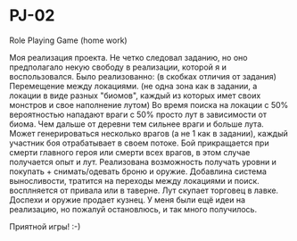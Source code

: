 # PJ-02
Role Playing Game (home work)

Моя реализация проекта. Не четко следовал заданию, но оно предполагало некую свободу в реализации, которой я и воспользовался.
Было реализованно: (в скобках отличия от задания)
Перемещение между локациями. (не одна зона как в задании, а локации в виде разных "биомов", каждый из которых имет своих монстров и свое наполнение лутом)
Во время поиска на локации c 50% вероятностью нападают враги с 50% просто лут в зависимости от биома.
Чем дальше от деревни тем сильнее враги и больше лута.
Может генерироваться несколько врагов (а не 1 как в задании), каждый участник боя отрабатывает в своем потоке.
Бой прикращается при смерти главного героя или смерти всех врагов, в этом случае получается опыт и лут.
Реализована возможность получать уровни и покупать + снимать/одевать броню и оружие.
Добавлина система выносливости, тратится на переходы между локациями и поиск. восплняется от привала или в таверне.
Лут скупает торговец в лавке. Доспехи и оружие продает кузнец.
У меня были ещё идеи на реализацию, но пожалуй остановлюсь, и так много получилось.

Приятной игры! :-)
